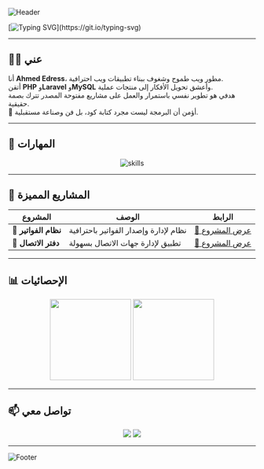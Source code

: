 <!-- رأس احترافي -->
![Header](https://capsule-render.vercel.app/api?type=waving&height=250&text=Welcome%20to%20Ahmed%20Edress%20Profile!&fontSize=40&fontAlignY=40&color=0:00B4DB,100:0083B0&fontColor=fff&animation=fadeIn)

<!-- رسالة متغيرة -->
[![Typing SVG](https://readme-typing-svg.herokuapp.com?font=Fira+Code&pause=1000&color=00B4DB&center=true&vCenter=true&width=500&lines=Full+Stack+Laravel+Developer;PHP+%7C+Laravel+%7C+MySQL;Passionate+about+coding;Always+learning+new+things;Welcome+to+my+GitHub!)](https://git.io/typing-svg)

---

## 🧑‍💻 عني
أنا **Ahmed Edress**، مطور ويب طموح وشغوف ببناء تطبيقات ويب احترافية.  
أتقن **PHP** و**Laravel** و**MySQL** وأعشق تحويل الأفكار إلى منتجات عملية.  
هدفي هو تطوير نفسي باستمرار والعمل على مشاريع مفتوحة المصدر تترك بصمة حقيقية.  
🚀 أؤمن أن البرمجة ليست مجرد كتابة كود، بل فن وصناعة مستقبلية.

---

## 🚀 المهارات
<p align="center">
  <img src="https://skillicons.dev/icons?i=php,laravel,mysql,html,git,github&theme=dark&perline=6" alt="skills" />
</p>

---

## 📂 المشاريع المميزة
<div align="center">
  
| المشروع | الوصف | الرابط |
|---------|-------|--------|
| **📑 نظام الفواتير** | نظام لإدارة وإصدار الفواتير باحترافية | [🔗 عرض المشروع](https://github.com/ahmed-on391/invoice-system) |
| **📒 دفتر الاتصال** | تطبيق لإدارة جهات الاتصال بسهولة | [🔗 عرض المشروع](https://github.com/ahmed-on391/contact-book) |

</div>

---

## 📊 الإحصائيات
<p align="center">
  <img src="https://github-readme-stats.vercel.app/api?username=ahmed-on391&show_icons=true&theme=tokyonight&hide_border=true&bg_color=0D1117&title_color=00B4DB&icon_color=00B4DB" height="165">
  <img src="https://github-readme-stats.vercel.app/api/top-langs/?username=ahmed-on391&layout=compact&theme=tokyonight&hide_border=true&bg_color=0D1117&title_color=00B4DB" height="165">
</p>

---

## 📫 تواصل معي
<p align="center">
  <a href="mailto:your-email@example.com"><img src="https://img.shields.io/badge/Email-00B4DB?style=for-the-badge&logo=gmail&logoColor=white"></a>
  <a href="https://github.com/ahmed-on391"><img src="https://img.shields.io/badge/GitHub-181717?style=for-the-badge&logo=github&logoColor=white"></a>
</p>

---

![Footer](https://capsule-render.vercel.app/api?type=waving&height=120&section=footer&color=0:00B4DB,100:0083B0)
